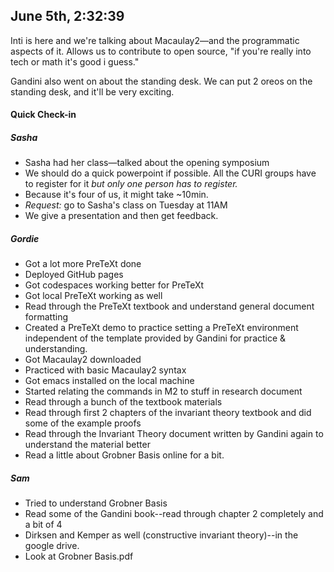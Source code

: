 ## June 5th, 2:32:39
Inti is here and we're talking about Macaulay2—and the programmatic aspects of it. Allows us to contribute to open source, "if you're really into tech or math it's good i guess."

Gandini also went on about the standing desk. We can put 2 oreos on the standing desk, and it'll be very exciting. 

#### Quick Check-in
##### Sasha
* Sasha had her class—talked about the opening symposium
* We should do a quick powerpoint if possible. All the CURI groups have to register for it *but only one person has to register.*
* Because it's four of us, it might take ~10min. 
* *Request:* go to Sasha's class on Tuesday at 11AM
 * We give a presentation and then get feedback.
##### Gordie
* Got a lot more PreTeXt done
 * Deployed GitHub pages
 * Got codespaces working better for PreTeXt
 * Got local PreTeXt working as well
 * Read through the PreTeXt textbook and understand general document formatting
 * Created a PreTeXt demo to practice setting a PreTeXt environment independent of the template provided by Gandini for practice & understanding.
* Got Macaulay2 downloaded
 * Practiced with basic Macaulay2 syntax
 * Got emacs installed on the local machine
 * Started relating the commands in M2 to stuff in research document
* Read through a bunch of the textbook materials
 * Read through first 2 chapters of the invariant theory textbook and did some of the example proofs
 * Read through the Invariant Theory document written by Gandini again to understand the material better
 * Read a little about Grobner Basis online for a bit.
##### Sam
* Tried to understand Grobner Basis
 * Read some of the Gandini book--read through chapter 2 completely and a bit of 4
 * Dirksen and Kemper as well (constructive invariant theory)--in the google drive. 
 * Look at Grobner Basis.pdf

